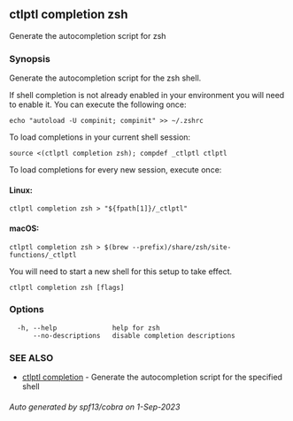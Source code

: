 ## ctlptl completion zsh

Generate the autocompletion script for zsh

### Synopsis

Generate the autocompletion script for the zsh shell.

If shell completion is not already enabled in your environment you will need
to enable it.  You can execute the following once:

	echo "autoload -U compinit; compinit" >> ~/.zshrc

To load completions in your current shell session:

	source <(ctlptl completion zsh); compdef _ctlptl ctlptl

To load completions for every new session, execute once:

#### Linux:

	ctlptl completion zsh > "${fpath[1]}/_ctlptl"

#### macOS:

	ctlptl completion zsh > $(brew --prefix)/share/zsh/site-functions/_ctlptl

You will need to start a new shell for this setup to take effect.


```
ctlptl completion zsh [flags]
```

### Options

```
  -h, --help              help for zsh
      --no-descriptions   disable completion descriptions
```

### SEE ALSO

* [ctlptl completion](ctlptl_completion.md)	 - Generate the autocompletion script for the specified shell

###### Auto generated by spf13/cobra on 1-Sep-2023
